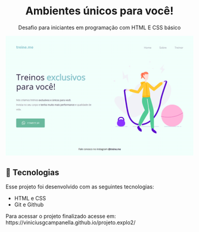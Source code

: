 <h1 align="center"> Ambientes únicos para você! </h1>

<p align="center">
Desafio para iniciantes em programação com HTML E CSS básico <br/>


<p align="center">
  <img alt="projeto-explorer-basico" src="./images/Screenshot_5.png">
</p>

## 🚀 Tecnologias

Esse projeto foi desenvolvido com as seguintes tecnologias:

- HTML e CSS
- Git e Github

<p> Para acessar o projeto finalizado acesse em: https://viniciusgcampanella.github.io/projeto.explo2/ </p>
